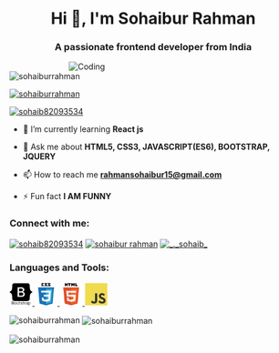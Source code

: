 <h1 align="center">Hi 👋, I'm Sohaibur Rahman</h1>
<h3 align="center">A passionate frontend developer from India</h3>
<img align="right" alt="Coding" width="400" src="https://cdn.dribbble.com/users/1059583/screenshots/4171367/coding-freak.gif">

<p align="left"> <img src="https://komarev.com/ghpvc/?username=sohaiburrahman&label=Profile%20views&color=0e75b6&style=flat" alt="sohaiburrahman" /> </p>

<p align="left"> <a href="https://github.com/ryo-ma/github-profile-trophy"><img src="https://github-profile-trophy.vercel.app/?username=sohaiburrahman" alt="sohaiburrahman" /></a> </p>

<p align="left"> <a href="https://twitter.com/sohaib82093534" target="blank"><img src="https://img.shields.io/twitter/follow/sohaib82093534?logo=twitter&style=for-the-badge" alt="sohaib82093534" /></a> </p>

- 🌱 I’m currently learning **React js**

- 💬 Ask me about **HTML5, CSS3, JAVASCRIPT(ES6), BOOTSTRAP, JQUERY**

- 📫 How to reach me **rahmansohaibur15@gmail.com**

- ⚡ Fun fact **I AM FUNNY**

<h3 align="left">Connect with me:</h3>
<p align="left">
<a href="https://twitter.com/sohaib82093534" target="blank"><img align="center" src="https://raw.githubusercontent.com/rahuldkjain/github-profile-readme-generator/master/src/images/icons/Social/twitter.svg" alt="sohaib82093534" height="30" width="40" /></a>
<a href="https://linkedin.com/in/sohaibur rahman" target="blank"><img align="center" src="https://raw.githubusercontent.com/rahuldkjain/github-profile-readme-generator/master/src/images/icons/Social/linked-in-alt.svg" alt="sohaibur rahman" height="30" width="40" /></a>
<a href="https://instagram.com/_._sohaib_" target="blank"><img align="center" src="https://raw.githubusercontent.com/rahuldkjain/github-profile-readme-generator/master/src/images/icons/Social/instagram.svg" alt="_._sohaib_" height="30" width="40" /></a>
</p>

<h3 align="left">Languages and Tools:</h3>
<p align="left"> <a href="https://getbootstrap.com" target="_blank" rel="noreferrer"> <img src="https://raw.githubusercontent.com/devicons/devicon/master/icons/bootstrap/bootstrap-plain-wordmark.svg" alt="bootstrap" width="40" height="40"/> </a> <a href="https://www.w3schools.com/css/" target="_blank" rel="noreferrer"> <img src="https://raw.githubusercontent.com/devicons/devicon/master/icons/css3/css3-original-wordmark.svg" alt="css3" width="40" height="40"/> </a> <a href="https://www.w3.org/html/" target="_blank" rel="noreferrer"> <img src="https://raw.githubusercontent.com/devicons/devicon/master/icons/html5/html5-original-wordmark.svg" alt="html5" width="40" height="40"/> </a> <a href="https://developer.mozilla.org/en-US/docs/Web/JavaScript" target="_blank" rel="noreferrer"> <img src="https://raw.githubusercontent.com/devicons/devicon/master/icons/javascript/javascript-original.svg" alt="javascript" width="40" height="40"/> </a> </p>

<p><img align="left" src="https://github-readme-stats.vercel.app/api/top-langs?username=sohaiburrahman&show_icons=true&locale=en&layout=compact" alt="sohaiburrahman" /></p>

<p>&nbsp;<img align="center" src="https://github-readme-stats.vercel.app/api?username=sohaiburrahman&show_icons=true&locale=en" alt="sohaiburrahman" /></p>

<p><img align="center" src="https://github-readme-streak-stats.herokuapp.com/?user=sohaiburrahman&" alt="sohaiburrahman" /></p>

